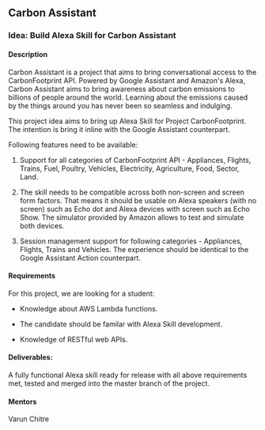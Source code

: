 
## Carbon Assistant

### Idea: Build Alexa Skill for Carbon Assistant

#### Description

Carbon Assistant is a project that aims to bring conversational access to the CarbonFootprint API. Powered by Google Assistant and Amazon's Alexa, Carbon Assistant aims to bring awareness about carbon emissions to billions of people around the world. Learning about the emissions caused by the things around you has never been so seamless and indulging.

This project idea aims to bring up Alexa Skill for Project CarbonFootprint. The intention is bring it inline with the Google Assistant counterpart. 

Following features need to be available:

1. Support for all categories of CarbonFootprint API - Appliances, Flights, Trains, Fuel, Poultry, Vehicles, Electricity, Agriculture, Food, Sector, Land.

2. The skill needs to be compatible across both non-screen and screen form factors. That means it should be usable on Alexa speakers (with no screen) such as Echo dot and Alexa devices with screen such as Echo Show. The simulator provided by Amazon allows to test and simulate both devices.

3. Session management support for following categories - Appliances, Flights, Trains and Vehicles. The experience should be identical to the Google Assistant Action counterpart.

#### Requirements

For this project, we are looking for a student:

- Knowledge about AWS Lambda functions.

- The candidate should be familar with Alexa Skill development.

- Knowledge of RESTful web APIs.

#### Deliverables:

A fully functional Alexa skill ready for release with all above requirements met, tested and merged into the master branch of the project.

#### Mentors

Varun Chitre






